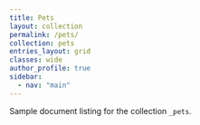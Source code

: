 ```yaml
---
title: Pets
layout: collection
permalink: /pets/
collection: pets
entries_layout: grid
classes: wide
author_profile: true
sidebar: 
  - nav: "main" 
---
```


Sample document listing for the collection `_pets`.
